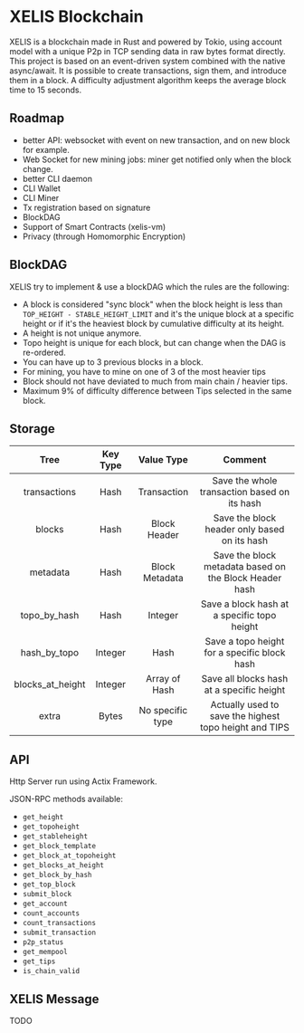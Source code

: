 # XELIS Blockchain

XELIS is a blockchain made in Rust and powered by Tokio, using account model with a unique P2p in TCP sending data in raw bytes format directly.
This project is based on an event-driven system combined with the native async/await.
It is possible to create transactions, sign them, and introduce them in a block. A difficulty adjustment algorithm keeps the average block time to 15 seconds.

## Roadmap

- better API: websocket with event on new transaction, and on new block for example.
- Web Socket for new mining jobs: miner get notified only when the block change.
- better CLI daemon
- CLI Wallet
- CLI Miner
- Tx registration based on signature
- BlockDAG
- Support of Smart Contracts (xelis-vm)
- Privacy (through Homomorphic Encryption)

## BlockDAG

XELIS try to implement & use a blockDAG which the rules are the following:
- A block is considered "sync block" when the block height is less than `TOP_HEIGHT - STABLE_HEIGHT_LIMIT` and it's the unique block at a specific height or if it's the heaviest block by cumulative difficulty at its height.
- A height is not unique anymore.
- Topo height is unique for each block, but can change when the DAG is re-ordered.
- You can have up to 3 previous blocks in a block.
- For mining, you have to mine on one of 3 of the most heavier tips
- Block should not have deviated to much from main chain / heavier tips.
- Maximum 9% of difficulty difference between Tips selected in the same block.

## Storage

|       Tree       | Key Type |    Value Type    |                         Comment                        |
|:----------------:|:--------:|:----------------:|:------------------------------------------------------:|
|   transactions   |   Hash   |    Transaction   |      Save the whole transaction based on its hash      |
|      blocks      |   Hash   |   Block Header   |      Save the block header only based on its hash      |
|     metadata     |   Hash   |  Block Metadata  | Save the block metadata based on the Block Header hash |
|   topo_by_hash   |   Hash   |      Integer     |       Save a block hash at a specific topo height      |
|   hash_by_topo   |  Integer |       Hash       |      Save a topo height for a specific block hash      |
| blocks_at_height |  Integer |   Array of Hash  |        Save all blocks hash at a specific height       |
|       extra      |   Bytes  | No specific type | Actually used to save the highest topo height and TIPS |

## API

Http Server run using Actix Framework.

JSON-RPC methods available:
- `get_height`
- `get_topoheight`
- `get_stableheight`
- `get_block_template`
- `get_block_at_topoheight`
- `get_blocks_at_height`
- `get_block_by_hash`
- `get_top_block`
- `submit_block`
- `get_account`
- `count_accounts`
- `count_transactions`
- `submit_transaction`
- `p2p_status`
- `get_mempool`
- `get_tips`
- `is_chain_valid`

## XELIS Message

TODO